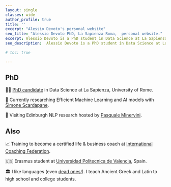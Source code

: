 ```yaml
---
layout: single
classes: wide
author_profile: true
title: ''
excerpt: "Alessio Devoto's personal website"
seo_title: "Alessio Devoto PhD, La Sapienza Roma,  personal website."
excerpt: Alessio Devoto is a PhD student in Data Science at La Sapienza University, Rome.
seo_description:  Alessio Devoto is a PhD student in Data Science at La Sapienza University, Rome.

# toc: true

---
```

## PhD

👨‍🎓 [PhD candidate](https://phd.uniroma1.it/web/ALESSIO-DEVOTO_nP1701081_IT.aspx) in Data Science at La Sapienza, University of Rome. <br>

🌱 Currently researching Efficient Machine Learning and AI models with [Simone Scardapane](https://www.sscardapane.it). <br> 

🏴󠁧󠁢󠁳󠁣󠁴󠁿 Visiting Edinburgh NLP research hosted by [Pasquale Minervini](https://neuralnoise.com/).

## Also

📈 Training to become a certified life & business coach at [International Coaching Federation](https://coachingfederation.org). <br>

🇪🇸 Erasmus student at [Universidad Politecnica de Valencia](http://www.upv.es/es), Spain. <br>

🏛️ I like languages (even [dead ones!](https://www.sssscomic.com/comicpages/196.jpg)). I teach Ancient Greek and Latin to high school and college students. 


